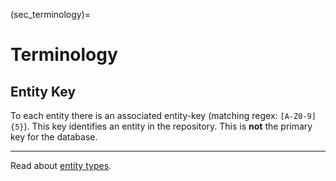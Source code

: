 (sec_terminology)=
# Terminology 

## Entity Key
To each entity there is an associated entity-key (matching regex: `[A-Z0-9]{5}`). This key identifies an entity in the repository. This is **not** the primary key for the database. 

---

Read about [entity types](sec_entity_types).